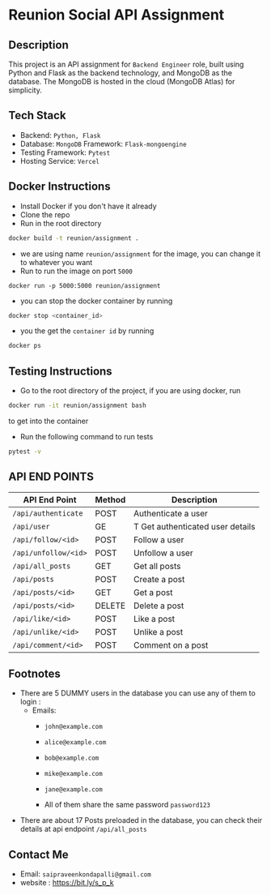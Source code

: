 # Reunion Social API Assignment
## Description
This project is an API assignment for `Backend Engineer` role, built using Python and Flask as the backend technology, and MongoDB as the database. The MongoDB is hosted in the cloud (MongoDB Atlas) for simplicity.

## Tech Stack
* Backend: `Python, Flask`
* Database: `MongoDB` Framework: `Flask-mongoengine`
* Testing Framework: `Pytest`
* Hosting Service: `Vercel`


## Docker Instructions
* Install Docker if you don't have it already
* Clone the repo
* Run in the root directory
```sh
docker build -t reunion/assignment .
 ```

* we are using name `reunion/assignment` for the image, you can change it to whatever you want
* Run to run the image on port `5000`
```shell
docker run -p 5000:5000 reunion/assignment
 ``` 
* you can stop the docker container by running 

```sh
docker stop <container_id>
 ```

* you the get the ```container id``` by running 
```sh
docker ps
```

## Testing Instructions
* Go to the root directory of the project, if you are using docker, run 
```sh
docker run -it reunion/assignment bash
``` 
to get into the container
* Run the following command to run  tests
```sh
pytest -v
```



## API END POINTS
|API End Point | Method | Description |
| --- | ---| --- |
|`/api/authenticate`        | POST|  Authenticate a user |
|`/api/user`                | GE|T  Get authenticated user details |
|`/api/follow/<id>`        | POST|  Follow a user |
|`/api/unfollow/<id>`       | POST|  Unfollow a user |
|`/api/all_posts`           | GET|  Get all posts |
|`/api/posts`               | POST|  Create a post |
|`/api/posts/<id>`          | GET|  Get a post |
|`/api/posts/<id>`          | DELETE|  Delete a post |
|`/api/like/<id>`           | POST|  Like a post |
|`/api/unlike/<id>`         | POST| Unlike a post |
|`/api/comment/<id>`        | POST|  Comment on a post |


## Footnotes
* There are 5 DUMMY users in the database you can use any of them to login
:
  * Emails:
      * `john@example.com` 
      * `alice@example.com`
      * `bob@example.com`
      * `mike@example.com`
      * `jane@example.com`
    
      * All of them share the same password `password123`
* There are about 17 Posts preloaded in the database, you can check their details at api endpoint `/api/all_posts`


## Contact Me
* Email: `saipraveenkondapalli@gmail.com`
* website : https://bit.ly/s_p_k


    